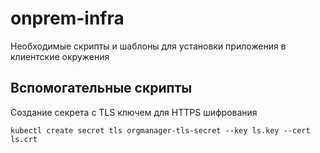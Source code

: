 # onprem-infra
Необходимые скрипты и шаблоны для установки приложения в клиентские окружения

## Вспомогательные скрипты

Создание секрета с TLS ключем для HTTPS шифрования
```
kubectl create secret tls orgmanager-tls-secret --key ls.key --cert ls.crt
```
